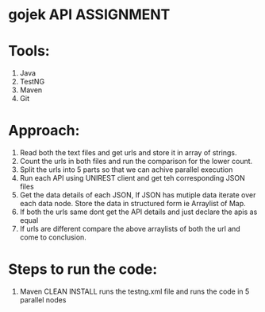 # gojek API ASSIGNMENT

# Tools:
1. Java 
2. TestNG
3. Maven
4. Git

# Approach:
1. Read both the text files and get urls and store it in array of strings.
2. Count the urls in both files and run the comparison for the lower count.
3. Split the urls into 5 parts so that we can achive parallel execution
4. Run each API using UNIREST client and get teh corresponding JSON files
5. Get the data details of each JSON, If JSON has mutiple data iterate over each data node. Store the data in structured form ie Arraylist of Map.
6. If both the urls same dont get the API details and just declare the apis as equal
7. If urls are different compare the above arraylists of both the url and come to conclusion.

# Steps to run the code:
1. Maven CLEAN INSTALL runs the testng.xml file and runs the code in 5 parallel nodes


